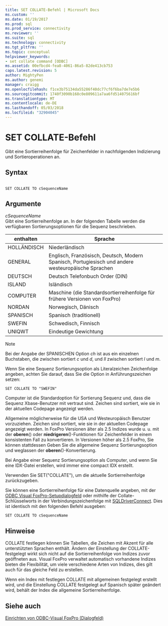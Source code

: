 ```yaml
---
title: SET COLLATE-Befehl | Microsoft Docs
ms.custom: ''
ms.date: 01/19/2017
ms.prod: sql
ms.prod_service: connectivity
ms.reviewer: ''
ms.suite: sql
ms.technology: connectivity
ms.tgt_pltfrm: ''
ms.topic: conceptual
helpviewer_keywords:
- set collate command [ODBC]
ms.assetid: 00efbcd4-fea8-4061-86a5-82de413cb753
caps.latest.revision: 5
author: MightyPen
ms.author: genemi
manager: craigg
ms.openlocfilehash: f1ce3b75134da55286f40dc77cf6f6ba7de7e5b6
ms.sourcegitcommit: 1740f3090b168c0e809611a7aa6fd514075616bf
ms.translationtype: MT
ms.contentlocale: de-DE
ms.lasthandoff: 05/03/2018
ms.locfileid: "32904045"
---
```

# <a name="set-collate-command"></a>SET COLLATE-Befehl
Gibt eine Sortierreihenfolge für Zeichenfelder in nachfolgenden Indizierung und Sortieroperationen an.  
  
## <a name="syntax"></a>Syntax  
  
```  
  
SET COLLATE TO cSequenceName  
```  
  
## <a name="arguments"></a>Argumente  
 *cSequenceName*  
 Gibt eine Sortierreihenfolge an. In der folgenden Tabelle werden die verfügbaren Sortierungsoptionen für die Sequenz beschrieben.  
  
|enthalten|Sprache|  
|-------------|--------------|  
|HOLLÄNDISCH|Niederländisch|  
|GENERAL|Englisch, Französisch, Deutsch, Modern Spanisch, Portugiesisch und andere westeuropäische Sprachen|  
|DEUTSCH|Deutsch Telefonbuch Order (DIN)|  
|ISLAND|Isländisch|  
|COMPUTER|Maschine (die Standardsortierreihenfolge für frühere Versionen von FoxPro)|  
|NORDAN|Norwegisch, Dänisch|  
|SPANISCH|Spanisch (traditionell)|  
|SWEFIN|Schwedisch, Finnisch|  
|UNIQWT|Eindeutige Gewichtung|  
  
> [!NOTE]  
>  Bei der Angabe der SPANISCHEN Option *ch* ist aus ein einzelnen Buchstaben, die zwischen sortiert *c* und *d*, und *ll* zwischen sortiert  *l* und *m*.  
  
 Wenn Sie eine Sequenz Sortierungsoption als Literalzeichen Zeichenfolge angeben, achten Sie darauf, dass Sie die Option in Anführungszeichen setzen:  
  
```  
SET COLLATE TO "SWEFIN"  
```  
  
 Computer ist die Standardoption für Sortierung Sequenz und, dass die Sequenz Xbase-Benutzer mit vertraut sind. Zeichen sind sortiert, wie sie in der aktuellen Codepage angezeigt werden.  
  
 Allgemeine möglicherweise für die USA und Westeuropäisch Benutzer vorzuziehen. Zeichen sind sortiert, wie sie in der aktuellen Codepage angezeigt werden. In FoxPro Versionen älter als 2.5 Indizes wurde u. u. mit der **oberen**() oder **niedrigeren**()-Funktionen für Zeichenfelder in einem konsistenten Fall zu konvertieren. In Versionen höher als 2.5 FoxPro, Sie können stattdessen Geben Sie die allgemeine Sequenz Sortierungsoption und weglassen der **oberen**()-Konvertierung.  
  
 Bei Angabe einer Sequenz Sortierungsoption als Computer, und wenn Sie eine IDX-Datei erstellen, wird immer eine compact IDX erstellt.  
  
 Verwenden Sie SET("COLLATE"), um die aktuelle Sortierreihenfolge zurückzugeben.  
  
 Sie können eine Sortierreihenfolge für eine Datenquelle angeben, mit der [ODBC Visual FoxPro-Setupdialogfeld](../../odbc/microsoft/odbc-visual-foxpro-setup-dialog-box.md) oder mithilfe der Collate-Schlüsselworts in der Verbindungszeichenfolge mit [SQLDriverConnect](../../odbc/microsoft/sqldriverconnect-visual-foxpro-odbc-driver.md). Dies ist identisch mit den folgenden Befehl ausgeben:  
  
```  
SET COLLATE TO cSequenceName  
```  
  
## <a name="remarks"></a>Hinweise  
 COLLATE festlegen können Sie Tabellen, die Zeichen mit Akzent für alle unterstützten Sprachen enthält. Ändern der Einstellung der COLLATE-festgelegt wirkt sich nicht auf die Sortierreihenfolge von Indizes zuvor geöffneten aus. Visual FoxPro verwaltet automatisch vorhandene Indizes bieten die Flexibilität, um viele verschiedene Arten von Indizes, dies gilt auch für das gleiche Feld zu erstellen.  
  
 Wenn ein Index mit festlegen COLLATE mit allgemeinen festgelegt erstellt wird, und die Einstellung COLLATE festgelegt auf Spanisch später geändert wird, behält der Index die allgemeine Sortierreihenfolge.  
  
## <a name="see-also"></a>Siehe auch  
 [Einrichten von ODBC-Visual FoxPro (Dialogfeld)](../../odbc/microsoft/odbc-visual-foxpro-setup-dialog-box.md)
